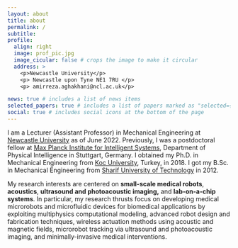 ```yaml
---
layout: about
title: about
permalink: /
subtitle:
profile:
  align: right
  image: prof_pic.jpg
  image_cicular: false # crops the image to make it circular
  address: >
    <p>Newcastle University</p>
    <p> Newcastle upon Tyne NE1 7RU </p>
    <p> amirreza.aghakhani@ncl.ac.uk</p>

news: true # includes a list of news items
selected_papers: true # includes a list of papers marked as "selected={true}"
social: true # includes social icons at the bottom of the page
---
```


I am a Lecturer (Assistant Professor) in Mechanical Engineering at [Newcastle University](https://www.ncl.ac.uk) as of June 2022. Previously, I was a postdoctoral fellow at [Max Planck Institute for Intelligent Systems](https://pi.is.mpg.de/), Department of Physical Intelligence in Stuttgart, Germany. I obtained my Ph.D. in Mechanical Engineering from [Koc University](https://www.ku.edu.tr/en), Turkey, in 2018. I got my B.Sc. in Mechanical Engineering from [Sharif University of Technology](https://en.sharif.edu/) in 2012.

My research interests are centered on **small-scale medical robots**, **acoustics**, **ultrasound and photoacoustic imaging,** and **lab-on-a-chip systems**. In particular, my research thrusts focus on developing medical microrobots and microfluidic devices for biomedical applications by exploiting multiphysics computational modeling, advanced robot design and fabrication techniques, wireless actuation methods using acoustic and magnetic fields, microrobot tracking via ultrasound and photoacoustic imaging, and minimally-invasive medical interventions.
